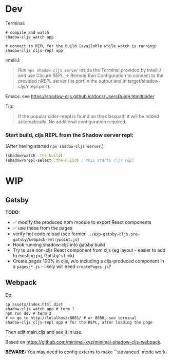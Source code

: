 Dev
===

Terminal:

```
# compile and watch
shadow-cljs watch app

# connect to REPL for the build (available while watch is running)
shadow-cljs cljs-repl app
```

IntelliJ:

> Run `npx shadow-cljs server` inside the Terminal provided by IntelliJ and use Clojure REPL → Remote Run Configuration to connect to the provided nREPL server (its port in the output and in target/shadow-cljs/nrepl.port).

Emacs: see https://shadow-cljs.github.io/docs/UsersGuide.html#cider

Tip:

> If the popular cider-nrepl is found on the classpath it will be added automatically. No additional configuration required.

### Start build, cljs REPL from the Shadow server repl:

(After having started `npx shadow-cljs server`.)

```clj
(shadow/watch :the-build)
(shadow/nrepl-select :the-build) ; this starts cljs repl
```

WIP
=======

Gatsby
------

**TODO:**

* ✅ modify the produced npm module to export React components
* ✅ use these from the pages
* verify hot code reload (see former `../exp-gatsby-cljs.pre-gatsby/webpack-entrypoint.js`)
* Hook running shadow-cljs into gatsby build
* Try to use non-cljs React component from cljs (eg layout - easier to add to existing prj, Gatsby's Link)
* Create pages 100% in cljs, w/o including a cljs-produced component in a `pages/*.js` - likely will need `createPages.js`?

Webpack
-------

Do:

```
cp assets/index.html dist
shadow-cljs watch app # term 1
npm run dev # term 2
# => go to http://localhost:8081/ # or 8080, see terminal
shadow-cljs cljs-repl app # for the REPL, after loading the page
```

Then edit main.cljs and see it in use.

Based on https://github.com/minimal-xyz/minimal-shadow-cljs-webpack.

**BEWARE:** You may need to config externs to make ``:advanced` mode work.
